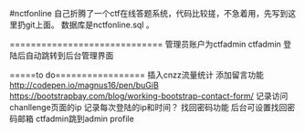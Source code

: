 #nctfonline
自己折腾了一个ctf在线答题系统，代码比较搓，不急着用，先写到这里扔git上面。
数据库是nctfonline.sql 。

 
=============================
管理员账户为ctfadmin ctfadmin 登陆后自动跳转到后台管理界面


=====to do=================
插入cnzz流量统计
添加留言功能
http://codepen.io/magnus16/pen/buGiB
https://bootstrapbay.com/blog/working-bootstrap-contact-form/
记录访问chanllenge页面的ip 
记录每次登陆的ip和时间？
找回密码功能
后台可设置找回密码邮箱
ctfadmin跳到admin profile

